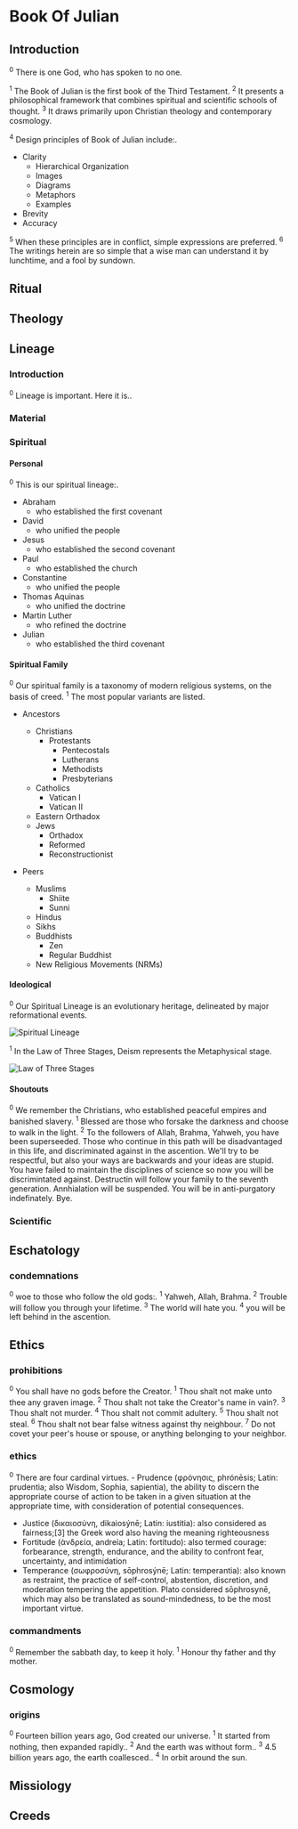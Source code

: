 # Book Of Julian
## Introduction
<sup>0</sup> There is one God, who has spoken to no one. 

<sup>1</sup> The Book of Julian is the first book of the Third Testament. <sup>2</sup> It presents a philosophical framework that combines spiritual and scientific schools of thought. <sup>3</sup> It draws primarily upon Christian theology and contemporary cosmology. 

<sup>4</sup> Design principles of Book of Julian include:. 

- Clarity
    - Hierarchical Organization
    - Images
    - Diagrams
    - Metaphors
    - Examples
- Brevity
- Accuracy


<sup>5</sup> When these principles are in conflict, simple expressions are preferred. <sup>6</sup> The writings herein are so simple that a wise man can understand it by lunchtime, and a fool by sundown. 

## Ritual
## Theology
## Lineage
### Introduction
<sup>0</sup> Lineage is important. Here it is.. 

### Material
### Spiritual
#### Personal
<sup>0</sup> This is our spiritual lineage:. 

- Abraham
  - who established the first covenant
- David
  - who unified the people
- Jesus
  - who established the second covenant
- Paul
  - who established the church
- Constantine
  - who unified the people
- Thomas Aquinas
  - who unified the doctrine
- Martin Luther
  - who refined the doctrine
- Julian
  - who established the third covenant


#### Spiritual Family
<sup>0</sup> Our spiritual family is a taxonomy of modern religious systems, on the basis of creed. <sup>1</sup> The most popular variants are listed. 

- Ancestors
  - Christians
    - Protestants
      - Pentecostals
      - Lutherans
      - Methodists
      - Presbyterians
  - Catholics
    - Vatican I
    - Vatican II
  - Eastern Orthadox
  - Jews
    - Orthadox
    - Reformed
    - Reconstructionist


- Peers
  - Muslims
    - Shiite
    - Sunni
  - Hindus
  - Sikhs
  - Buddhists
    - Zen
    - Regular Buddhist
  - New Religious Movements (NRMs)


#### Ideological
<sup>0</sup> Our Spiritual Lineage is an evolutionary heritage, delineated by major reformational events. 


![Spiritual Lineage](/graphs/Spiritual_Lineage.png?raw=true "Spiritual Lineage")



<sup>1</sup> In the Law of Three Stages, Deism represents the Metaphysical stage. 


![Law of Three Stages](/graphs/Law_of_Three_Stages.png?raw=true "Law of Three Stages")



#### Shoutouts
<sup>0</sup> We remember the Christians, who established peaceful empires and banished slavery. <sup>1</sup> Blessed are those who forsake the darkness and choose to walk in the light. <sup>2</sup> To the followers of Allah, Brahma, Yahweh, you have been superseeded. Those who continue in this path will be disadvantaged in this life, and discriminated against in the ascention. We'll try to be respectful, but also your ways are backwards and your ideas are stupid. You have failed to maintain the disciplines of science so now you will be discrimintated against. Destructin will follow your family to the seventh generation. Annhialation will be suspended. You will be in anti-purgatory indefinately. Bye. 

### Scientific
## Eschatology
### condemnations
<sup>0</sup> woe to those who follow the old gods:. <sup>1</sup> Yahweh, Allah, Brahma. <sup>2</sup> Trouble will follow you through your lifetime. <sup>3</sup> The world will hate you. <sup>4</sup> you will be left behind in the ascention. 

## Ethics
### prohibitions
<sup>0</sup> You shall have no gods before the Creator. <sup>1</sup> Thou shalt not make unto thee any graven image. <sup>2</sup> Thou shalt not take the Creator's name in vain?. <sup>3</sup> Thou shalt not murder. <sup>4</sup> Thou shalt not commit adultery. <sup>5</sup> Thou shalt not steal. <sup>6</sup> Thou shalt not bear false witness against thy neighbour. <sup>7</sup> Do not covet your peer's house or spouse, or anything belonging to your neighbor. 

### ethics
<sup>0</sup> There are four cardinal virtues.   - Prudence (φρόνησις, phrónēsis; Latin: prudentia; also Wisdom, Sophia, sapientia), the ability to discern the appropriate course of action to be taken in a given situation at the appropriate time, with consideration of potential consequences.
  - Justice (δικαιοσύνη, dikaiosýnē; Latin: iustitia): also considered as fairness;[3] the Greek word also having the meaning righteousness
  - Fortitude (ἀνδρεία, andreía; Latin: fortitudo): also termed courage: forbearance, strength, endurance, and the ability to confront fear, uncertainty, and intimidation
  - Temperance (σωφροσύνη, sōphrosýnē; Latin: temperantia): also known as restraint, the practice of self-control, abstention, discretion, and moderation tempering the appetition. Plato considered sōphrosynē, which may also be translated as sound-mindedness, to be the most important virtue.


### commandments
<sup>0</sup> Remember the sabbath day, to keep it holy. <sup>1</sup> Honour thy father and thy mother. 

## Cosmology
### origins
<sup>0</sup> Fourteen billion years ago, God created our universe. <sup>1</sup> It started from nothing, then expanded rapidly.. <sup>2</sup> And the earth was without form.. <sup>3</sup> 4.5 billion years ago, the earth coallesced.. <sup>4</sup> In orbit around the sun. 

## Missiology
## Creeds

